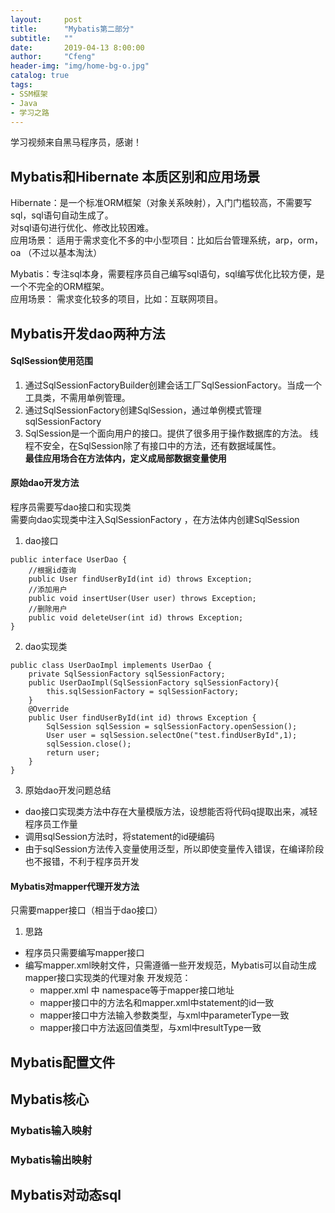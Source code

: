 ```yaml
---
layout:     post
title:      "Mybatis第二部分"
subtitle:   ""
date:       2019-04-13 8:00:00
author:     "Cfeng"
header-img: "img/home-bg-o.jpg"
catalog: true
tags:
- SSM框架
- Java
- 学习之路
---
```

学习视频来自黑马程序员，感谢！

## Mybatis和Hibernate 本质区别和应用场景
Hibernate：是一个标准ORM框架（对象关系映射），入门门槛较高，不需要写sql，sql语句自动生成了。  
对sql语句进行优化、修改比较困难。  
应用场景：  适用于需求变化不多的中小型项目：比如后台管理系统，arp，orm，oa （不过以基本淘汰）

Mybatis：专注sql本身，需要程序员自己编写sql语句，sql编写优化比较方便，是一个不完全的ORM框架。  
应用场景： 需求变化较多的项目，比如：互联网项目。   

## Mybatis开发dao两种方法
#### SqlSession使用范围
1. 通过SqlSessionFactoryBuilder创建会话工厂SqlSessionFactory。当成一个工具类，不需用单例管理。  
2. 通过SqlSessionFactory创建SqlSession，通过单例模式管理sqlSessionFactory  
3. SqlSession是一个面向用户的接口。提供了很多用于操作数据库的方法。
    线程不安全，在SqlSession除了有接口中的方法，还有数据域属性。  
    **最佳应用场合在方法体内，定义成局部数据变量使用**  

#### 原始dao开发方法
程序员需要写dao接口和实现类  
需要向dao实现类中注入SqlSessionFactory ，在方法体内创建SqlSession  
1.  dao接口
```
public interface UserDao {
    //根据id查询
    public User findUserById(int id) throws Exception;
    //添加用户
    public void insertUser(User user) throws Exception;
    //删除用户
    public void deleteUser(int id) throws Exception;
}
```
2. dao实现类   
```
public class UserDaoImpl implements UserDao {
    private SqlSessionFactory sqlSessionFactory;
    public UserDaoImpl(SqlSessionFactory sqlSessionFactory){
        this.sqlSessionFactory = sqlSessionFactory;
    }
    @Override
    public User findUserById(int id) throws Exception {
        SqlSession sqlSession = sqlSessionFactory.openSession();
        User user = sqlSession.selectOne("test.findUserById",1);
        sqlSession.close();
        return user;
    }
}
```
3. 原始dao开发问题总结  

* dao接口实现类方法中存在大量模版方法，设想能否将代码q提取出来，减轻程序员工作量   
* 调用sqlSession方法时，将statement的id硬编码   
*  由于sqlSession方法传入变量使用泛型，所以即使变量传入错误，在编译阶段也不报错，不利于程序员开发   

#### Mybatis对mapper代理开发方法
只需要mapper接口（相当于dao接口）
1. 思路  
* 程序员只需要编写mapper接口  
* 编写mapper.xml映射文件，只需遵循一些开发规范，Mybatis可以自动生成mapper接口实现类的代理对象
    开发规范：  
    * mapper.xml 中 namespace等于mapper接口地址
    * mapper接口中的方法名和mapper.xml中statement的id一致  
    * mapper接口中方法输入参数类型，与xml中parameterType一致
    * mapper接口中方法返回值类型，与xml中resultType一致


## Mybatis配置文件
## Mybatis核心
### Mybatis输入映射
### Mybatis输出映射
## Mybatis对动态sql

